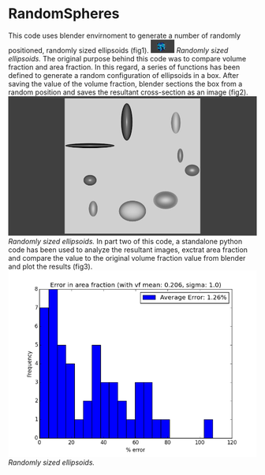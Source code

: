 # RandomSpheres

This code uses blender envirnoment to generate a number of randomly positioned, randomly sized ellipsoids (fig1).
<img src=images/img1.png width="48">
*<a name="fig1"></a> Randomly sized ellipsoids.*
The original purpose behind this code was to compare volume fraction and area fraction. In this regard, a series of functions has been defined to generate a random configuration of ellipsoids in a box. After saving the value of the volume fraction, blender sections the box from a random position and saves the resultant cross-section as an image (fig2).
<span>![<span>Main Window</span>](images/img2.png)</span> </br>
*<a name="fig2"></a> Randomly sized ellipsoids.*
In part two of this code, a standalone python code has been used to analyze the resultant images, exctrat area fraction and compare the value to the original volume fraction value from blender and plot the results (fig3).
<span>![<span>Main Window</span>](images/img3.png)</span> </br>
*<a name="fig3"></a> Randomly sized ellipsoids.*
    
